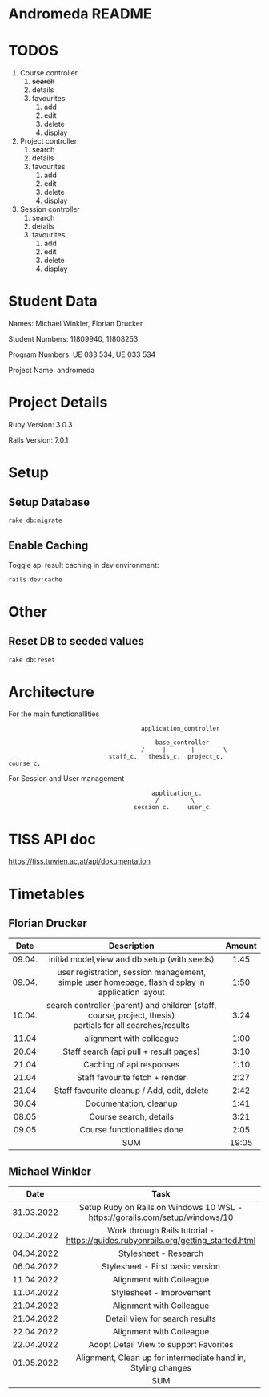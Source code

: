 # Andromeda README

<!--- This README would normally document whatever steps are necessary to get the
application up and running.

Things you may want to cover:

* Ruby version

* System dependencies

* Configuration

* Database creation

* Database initialization

* How to run the test suite

* Services (job queues, cache servers, search engines, etc.)

* Deployment instructions

* ... --->

# TODOS

1. Course controller
   1. ~~search~~
   2. details
   3. favourites
      1. add
      2. edit
      3. delete
      4. display
2. Project controller
    1. search
    2. details
    3. favourites
        1. add
        2. edit
        3. delete
        4. display
3. Session controller
    1. search
    2. details
    3. favourites
        1. add
        2. edit
        3. delete
        4. display


# Student Data

Names: Michael Winkler, Florian Drucker

Student Numbers: 11809940, 11808253

Program Numbers: UE 033 534, UE 033 534

Project Name: andromeda

# Project Details

Ruby Version: 3.0.3

Rails Version: 7.0.1


# Setup

## Setup Database

```sh
rake db:migrate
```

## Enable Caching

Toggle api result caching in dev environment:
```sh
rails dev:cache
```

# Other

## Reset DB to seeded values
```sh
rake db:reset
```


# Architecture
For the main functionallities

                                         application_controller
                                                  |
                                             base_controller
                                         /     |       |        \
                                staff_c.   thesis_c.  project_c.  course_c.

For Session and User management

                                            application_c.
                                             /         \
                                       session c.     user_c.
# TISS API doc

https://tiss.tuwien.ac.at/api/dokumentation



# Timetables

## Florian Drucker

|  Date  |                                                   Description                                                   | Amount |
|:------:|:---------------------------------------------------------------------------------------------------------------:|:------:|
| 09.04. |                                  initial model,view and db setup (with seeds)                                   |  1:45  |
| 09.04. |        user registration, session management, simple user homepage, flash display in application layout         |  1:50  |
| 10.04. | search controller (parent) and children (staff, course, project, thesis) <br/>partials for all searches/results |  3:24  |
| 11.04  |                                            alignment with colleague                                             |  1:00  |
| 20.04  |                                     Staff search (api pull + result pages)                                      |  3:10  |
| 21.04  |                                            Caching of api responses                                             |  1:10  |
| 21.04  |                                         Staff favourite fetch + render                                          |  2:27  |
| 21.04  |                                   Staff favourite cleanup / Add, edit, delete                                   |  2:42  |
| 30.04  |                                             Documentation, cleanup                                              |  1:41  |
| 08.05  |                                             Course search, details                                              |  3:21  |
| 09.05  |                     Course functionalities done                                                                 |  2:05  |
|        |                                                       SUM                                                       | 19:05  |
## Michael Winkler

|    Date     |                                       Task                                        | Amount |
|:-----------:|:---------------------------------------------------------------------------------:|:------:|
| 31.03.2022  |   Setup Ruby on Rails on Windows 10 WSL - https://gorails.com/setup/windows/10    |   1h   |
| 02.04.2022  | Work through Rails tutorial - https://guides.rubyonrails.org/getting_started.html |   2h   |
| 04.04.2022  |                               Stylesheet - Research                               |   1h   |
| 06.04.2022  |                         Stylesheet - First basic version                          |  1.5h  |
| 11.04.2022  |                             Alignment with Colleague                              |   1h   |
| 11.04.2022  |                             Stylesheet - Improvement                              |   2h   |
| 21.04.2022  |                             Alignment with Colleague                              |   1h   |
| 21.04.2022  |                          Detail View for search results                           |  2.5h  |
| 22.04.2022  |                             Alignment with Colleague                              |  0.5h  |
| 22.04.2022  |                      Adopt Detail View to support Favorites                       |  1.5h  |
| 01.05.2022  |           Alignment, Clean up for intermediate hand in, Styling changes           |   1h   |
|             |                                        SUM                                        |  15h   |

